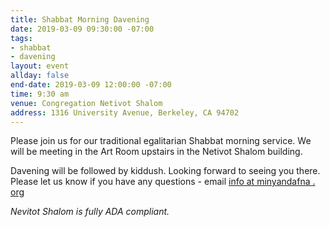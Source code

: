 ```yaml
---
title: Shabbat Morning Davening
date: 2019-03-09 09:30:00 -07:00
tags:
- shabbat
- davening
layout: event
allday: false
end-date: 2019-03-09 12:00:00 -07:00
time: 9:30 am
venue: Congregation Netivot Shalom
address: 1316 University Avenue, Berkeley, CA 94702
---
```


Please join us for our traditional egalitarian Shabbat morning service. We will be meeting in the Art Room upstairs in the Netivot Shalom building.

Davening will be followed by kiddush. Looking forward to seeing you there. Please let us know if you have any questions - email [info at minyandafna . org](mailto:info@minyandafna.org)

_Nevitot Shalom is fully ADA compliant._
